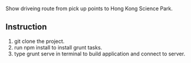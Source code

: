 Show driveing route from pick up points to Hong Kong Science Park.

Instruction
------------

1.  git clone the project.
2.  run npm install to install grunt tasks.
3.  type grunt serve in terminal to build application and connect to server.
